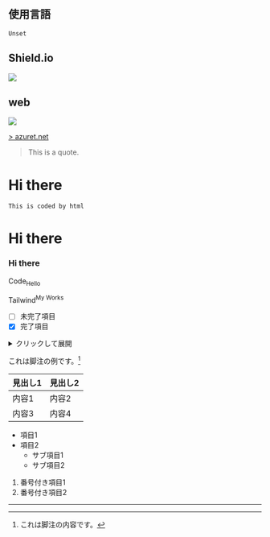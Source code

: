 ## 使用言語
```
Unset
```

## Shield.io
<img src="https://img.shields.io/badge/aiueo-konyuuta-blue">

## web
<a href="https://azuret.net">
<img src="https://azuret.net/favicon.ico">
<p>> azuret.net</p>
</a>

> This is a quote.

<h1>
  Hi there
</h1>

```
This is coded by html 
```

# Hi there

### Hi there

Code<sub>Hello</sub>

Tailwind<sup>My Works</sup>

- [ ] 未完了項目
- [x] 完了項目

<details>
  <summary>クリックして展開</summary>
  詳細な説明をここに記述します。
</details>

これは脚注の例です。[^1]

[^1]: これは脚注の内容です。

| 見出し1 | 見出し2 |
|--------|--------|
| 内容1  | 内容2  |
| 内容3  | 内容4  |

- 項目1
- 項目2
  - サブ項目1
  - サブ項目2

1. 番号付き項目1
2. 番号付き項目2

---
